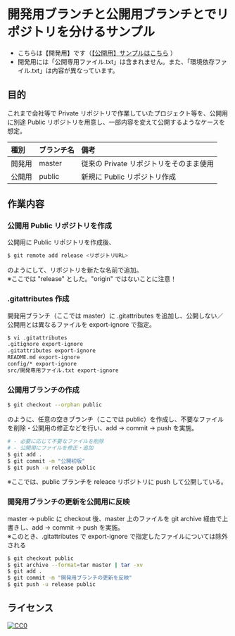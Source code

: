 開発用ブランチと公開用ブランチとでリポジトリを分けるサンプル
============================================================

- こちらは【開発用】です（[【公開用】サンプルはこちら](https://github.com/furyutei/Sample1_Release) ） 
- 開発用には「公開専用ファイル.txt」は含まれません。また、「環境依存ファイル.txt」は内容が異なっています。  

## 目的

これまで会社等で Private リポジトリで作業していたプロジェクト等を、公開用に別途 Public リポジトリを用意し、一部内容を変えて公開するようなケースを想定。  

|種別   |ブランチ名 |備考                                    |
|:------|:----------|:---------------------------------------|
|開発用 |master     |従来の Private リポジトリをそのまま使用 |
|公開用 |public     |新規に Public リポジトリ作成            |


## 作業内容

### 公開用 Public リポジトリを作成

公開用に Public リポジトリを作成後、

```sh
$ git remote add release <リポジトリURL>
```

のようにして、リポジトリを新たな名前で追加。  
※ここでは "release" とした。"origin" ではないことに注意！


### .gitattributes 作成

開発用ブランチ（ここでは master）に .gitattributes を追加し、公開しない／公開用とは異なるファイルを export-ignore で指定。  

```sh
$ vi .gitattributes
.gitignore export-ignore
.gitattributes export-ignore
README.md export-ignore
config/* export-ignore
src/開発専用ファイル.txt export-ignore
```


### 公開用ブランチの作成

```sh
$ git checkout --orphan public
```

のように、任意の空きブランチ（ここでは public）を作成し、不要なファイルを削除・公開用の修正などを行い、add → commit → push を実施。  

```sh
# - 必要に応じて不要なファイルを削除
# - 公開用にファイルを修正・追加
$ git add .
$ git commit -m "公開初版"
$ git push -u release public
```

※ここでは、public ブランチを releace リポジトリに push して公開している。  


### 開発用ブランチの更新を公開用に反映

master → public に checkout 後、master 上のファイルを git archive 経由で上書きし、add → commit → push を実施。  
※このとき、.gitattributes で export-ignore で指定したファイルについては除外される

```sh
$ git checkout public
$ git archive --format=tar master | tar -xv
$ git add .
$ git commit -m "開発用ブランチの更新を反映"
$ git push -u release public
```


## ライセンス

[![CC0](http://i.creativecommons.org/p/zero/1.0/88x31.png "CC0")](http://creativecommons.org/publicdomain/zero/1.0/deed.ja)
